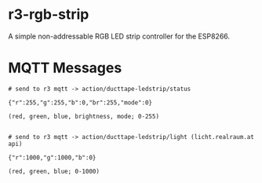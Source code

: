 # r3-rgb-strip
A simple non-addressable RGB LED strip controller for the ESP8266.

# MQTT Messages
```
# send to r3 mqtt -> action/ducttape-ledstrip/status

{"r":255,"g":255,"b":0,"br":255,"mode":0}

(red, green, blue, brightness, mode; 0-255)


# send to r3 mqtt -> action/ducttape-ledstrip/light (licht.realraum.at api)

{"r":1000,"g":1000,"b":0}

(red, green, blue; 0-1000)
```
